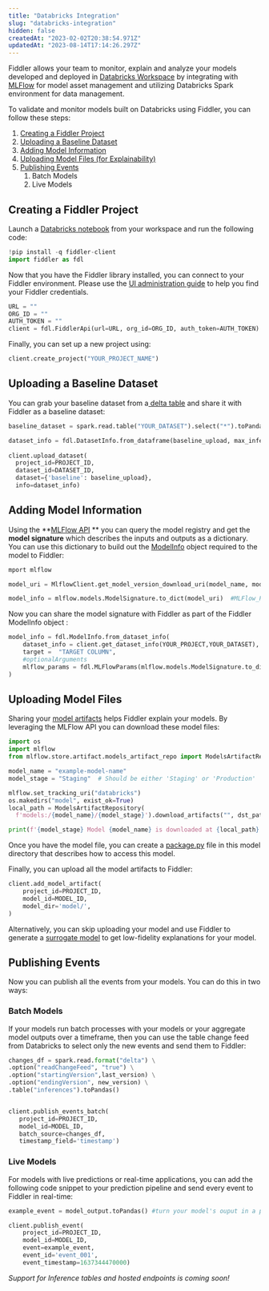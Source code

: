 ```yaml
---
title: "Databricks Integration"
slug: "databricks-integration"
hidden: false
createdAt: "2023-02-02T20:38:54.971Z"
updatedAt: "2023-08-14T17:14:26.297Z"
---
```

Fiddler allows your team to monitor, explain and analyze your models developed and deployed in [Databricks Workspace](https://docs.databricks.com/introduction/index.html) by integrating with [MLFlow](https://docs.databricks.com/mlflow/index.html) for model asset management and utilizing Databricks Spark environment for data management. 

To validate and monitor models built on Databricks using Fiddler, you can follow these steps:

1. [Creating a Fiddler Project](doc:databricks-integration#creating-a-fiddler-project)
2. [Uploading a Baseline Dataset](doc:databricks-integration#uploading-a-baseline-dataset)
3. [Adding Model Information ](doc:databricks-integration#adding-model-information)
4. [Uploading Model Files (for Explainability)](doc:databricks-integration#uploading-model-files)
5. [Publishing Events](doc:databricks-integration#publishing-events)
   1. Batch Models 
   2. Live Models 

## Creating a Fiddler Project

Launch a [Databricks notebook](https://docs.databricks.com/notebooks/index.html) from your workspace and run the following code:

```python
!pip install -q fiddler-client
import fiddler as fdl
```

Now that you have the Fiddler library installed, you can connect to your Fiddler environment. Please use the [UI administration guide](doc:administration-ui) to help you find your Fiddler credentials.

```python
URL = ""
ORG_ID = ""
AUTH_TOKEN = ""
client = fdl.FiddlerApi(url=URL, org_id=ORG_ID, auth_token=AUTH_TOKEN)
```

Finally, you can set up a new project using:

```python
client.create_project("YOUR_PROJECT_NAME")
```

## Uploading a Baseline Dataset

You can grab your baseline dataset from a[ delta table](https://docs.databricks.com/getting-started/dataframes-python.html) and share it with Fiddler as a baseline dataset:

```python
baseline_dataset = spark.read.table("YOUR_DATASET").select("*").toPandas()

dataset_info = fdl.DatasetInfo.from_dataframe(baseline_upload, max_inferred_cardinality=100)
  
client.upload_dataset(
  project_id=PROJECT_ID,
  dataset_id=DATASET_ID,
  dataset={'baseline': baseline_upload},
  info=dataset_info)
```

## Adding Model Information

Using the **[MLFlow API](https://docs.databricks.com/reference/mlflow-api.html) ** you can query the model registry and get the **model signature** which describes the inputs and outputs as a dictionary. You can use this dictionary to build out the [ModelInfo](ref:fdlmodelinfo) object required to the model to Fiddler:

```python Python
mport mlflow 

model_uri = MlflowClient.get_model_version_download_uri(model_name, model_version) #spevify the model name and model version you want to share wth Fiddler

model_info = mlflow.models.ModelSignature.to_dict(model_uri)  #MLFlow_Params_Object with model I/O info
```

Now you can share the model signature with Fiddler as part of the Fiddler ModelInfo object :

```python
model_info = fdl.ModelInfo.from_dataset_info(
	dataset_info = client.get_dataset_info(YOUR_PROJECT,YOUR_DATASET),
	target =  "TARGET COLUMN",
	#optionalArguments
	mlflow_params = fdl.MLFlowParams(mlflow.models.ModelSignature.to_dict())  
)
```

## Uploading Model Files

Sharing your [model artifacts](https://docs.fiddler.ai/docs/uploading-model-artifacts) helps Fiddler explain your models. By leveraging the MLFlow API you can download these model files:

```python
import os  
import mlflow  
from mlflow.store.artifact.models_artifact_repo import ModelsArtifactRepository

model_name = "example-model-name"  
model_stage = "Staging"  # Should be either 'Staging' or 'Production'

mlflow.set_tracking_uri("databricks")  
os.makedirs("model", exist_ok=True)  
local_path = ModelsArtifactRepository(
  f'models:/{model_name}/{model_stage}').download_artifacts("", dst_path="model")  

print(f'{model_stage} Model {model_name} is downloaded at {local_path}')  
```

Once you have the model file, you can create a [package.py](doc:binary-classification-1) file in this model directory that describes how to access this model.

Finally, you can upload all the model artifacts to Fiddler:

```python
client.add_model_artifact(  
    project_id=PROJECT_ID,
    model_id=MODEL_ID,
    model_dir='model/',
)
```

Alternatively, you can skip uploading your model and use Fiddler to generate a [surrogate model](doc:surrogate-models-client-guide) to get low-fidelity explanations for your model.

## Publishing Events

Now you can publish all the events from your models. You can do this in two ways:

### Batch Models

If your models run batch processes with your models or your aggregate model outputs over a timeframe, then you can use the table change feed from Databricks to select only the new events and send them to Fiddler:

```python Python
changes_df = spark.read.format("delta") \
.option("readChangeFeed", "true") \
.option("startingVersion",last_version) \
.option("endingVersion", new_version) \
.table("inferences").toPandas()


client.publish_events_batch(
   project_id=PROJECT_ID,
   model_id=MODEL_ID,
   batch_source=changes_df,
   timestamp_field='timestamp')

```

### Live Models

For models with live predictions or real-time applications, you can add the following code snippet to your prediction pipeline and send every event to Fiddler in real-time: 

```python Python
example_event = model_output.toPandas() #turn your model's ouput in a pandas datafram 

client.publish_event(
    project_id=PROJECT_ID,
    model_id=MODEL_ID,
    event=example_event,
    event_id='event_001',
    event_timestamp=1637344470000)
```

_Support for Inference tables and hosted endpoints is coming soon!_